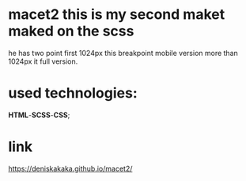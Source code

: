 # macet2 this is my second maket maked on the scss
he has two point first 1024px this breakpoint mobile version
more than 1024px it full version.

# used technologies: 
**HTML**-**SCSS**-**CSS**;

# link
https://deniskakaka.github.io/macet2/
